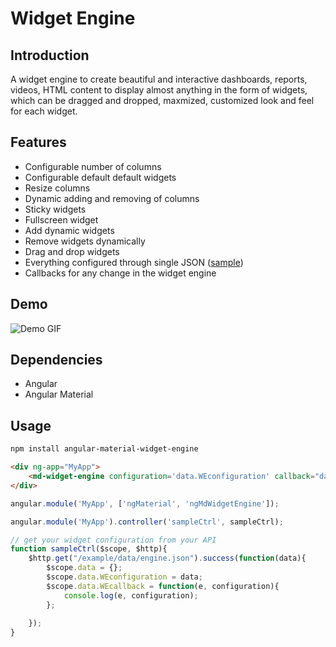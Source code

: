 # Widget Engine

## Introduction
A widget engine to create beautiful and interactive dashboards, reports, videos, HTML content to display almost anything in the form of widgets, which can be dragged and dropped, maxmized, customized look and feel for each widget. 

## Features
- Configurable number of columns
- Configurable default default widgets
- Resize columns
- Dynamic adding and removing of columns
- Sticky widgets
- Fullscreen widget
- Add dynamic widgets
- Remove widgets dynamically
- Drag and drop widgets
- Everything configured through single JSON ([sample]((https://github.com/rajeshvaya/angular-material-widget-engine/raw/master/example/data/engine.json)))
- Callbacks for any change in the widget engine

## Demo
![Demo GIF](https://github.com/rajeshvaya/angular-material-widget-engine/raw/master/demo.gif)

## Dependencies

- Angular
- Angular Material

## Usage

```bash
npm install angular-material-widget-engine
```

```HTML
<div ng-app="MyApp">
    <md-widget-engine configuration='data.WEconfiguration' callback="data.WEcallback"></md-widget-engine>
</div>
```

```Javascript
angular.module('MyApp', ['ngMaterial', 'ngMdWidgetEngine']);

angular.module('MyApp').controller('sampleCtrl', sampleCtrl);

// get your widget configuration from your API
function sampleCtrl($scope, $http){
    $http.get("/example/data/engine.json").success(function(data){
        $scope.data = {};
        $scope.data.WEconfiguration = data;
        $scope.data.WEcallback = function(e, configuration){
            console.log(e, configuration);
        };
        
    });
}
```